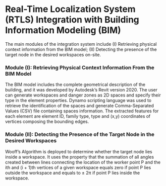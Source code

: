 # Real-Time Localization System (RTLS) Integration with Building Information Modeling (BIM)
The main modules of the integration system include (I) Retrieving physical context information from the BIM model; (II) Detecting the presence of the target node in the desired workspaces on-site.

### Module (I): Retrieving Physical Context Information From the BIM Model
The BIM model includes the complete geometrical description of the building, and it was developed by Autodesk’s Revit version 2020. The user can generate workspaces and danger zones as 2D spaces and specify their type in the element properties. Dynamo scripting language was used to retrieve the identification of the spaces and generate Comma-Separated Values (CSV) file containing spaces information. The extracted features for each element are element ID, family type, type and (x,y) coordinates of vertices composing the bounding edges.

### Module (II): Detecting the Presence of the Target Node in the Desired Workspaces
Wooff’s Algorithm is deployed to determine whether the target node lies inside a workspace. It uses the property that the summation of all angles created between lines connecting the location of the worker point P and the ith and (i + 1)th vertices of a given workspace equals zero if point P lies outside the workspace and equals to ± 2π if point P lies inside the workspace.

